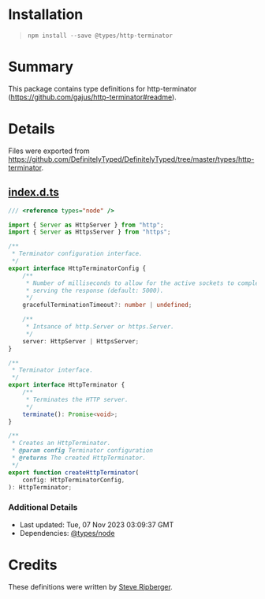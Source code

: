 # Installation
> `npm install --save @types/http-terminator`

# Summary
This package contains type definitions for http-terminator (https://github.com/gajus/http-terminator#readme).

# Details
Files were exported from https://github.com/DefinitelyTyped/DefinitelyTyped/tree/master/types/http-terminator.
## [index.d.ts](https://github.com/DefinitelyTyped/DefinitelyTyped/tree/master/types/http-terminator/index.d.ts)
````ts
/// <reference types="node" />

import { Server as HttpServer } from "http";
import { Server as HttpsServer } from "https";

/**
 * Terminator configuration interface.
 */
export interface HttpTerminatorConfig {
    /**
     * Number of milliseconds to allow for the active sockets to complete
     * serving the response (default: 5000).
     */
    gracefulTerminationTimeout?: number | undefined;

    /**
     * Intsance of http.Server or https.Server.
     */
    server: HttpServer | HttpsServer;
}

/**
 * Terminator interface.
 */
export interface HttpTerminator {
    /**
     * Terminates the HTTP server.
     */
    terminate(): Promise<void>;
}

/**
 * Creates an HttpTerminator.
 * @param config Terminator configuration
 * @returns The created HttpTerminator.
 */
export function createHttpTerminator(
    config: HttpTerminatorConfig,
): HttpTerminator;

````

### Additional Details
 * Last updated: Tue, 07 Nov 2023 03:09:37 GMT
 * Dependencies: [@types/node](https://npmjs.com/package/@types/node)

# Credits
These definitions were written by [Steve Ripberger](https://github.com/sripberger).
